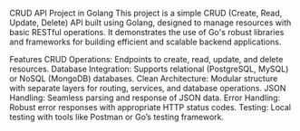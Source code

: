 CRUD API Project in Golang
This project is a simple CRUD (Create, Read, Update, Delete) API built using Golang, designed to manage resources with basic RESTful operations. It demonstrates the use of Go's robust libraries and frameworks for building efficient and scalable backend applications.

Features
CRUD Operations: Endpoints to create, read, update, and delete resources.
Database Integration: Supports relational (PostgreSQL, MySQL) or NoSQL (MongoDB) databases.
Clean Architecture: Modular structure with separate layers for routing, services, and database operations.
JSON Handling: Seamless parsing and response of JSON data.
Error Handling: Robust error responses with appropriate HTTP status codes.
Testing: Local testing with tools like Postman or Go’s testing framework.
